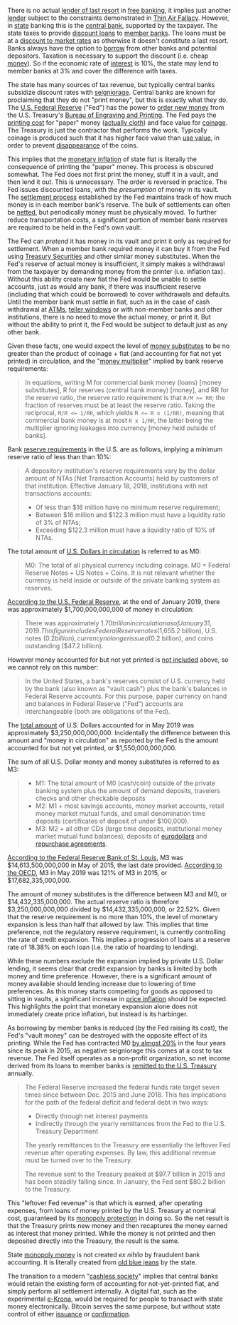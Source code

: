 There is no actual [lender of last resort](https://en.wikipedia.org/wiki/Lender_of_last_resort) in [free banking](https://en.wikipedia.org/wiki/Free_banking), it implies just another [lender](Glossary#lend) subject to the constraints demonstrated in [Thin Air Fallacy](Thin-Air-Fallacy). However, in [state](Glossary#state) banking this is the [central bank](https://en.wikipedia.org/wiki/Central_bank), supported by the taxpayer. The state taxes to provide [discount loans](https://en.wikipedia.org/wiki/Discount_window) to [member banks](https://en.wikipedia.org/wiki/Structure_of_the_Federal_Reserve_System#Member_Banks). The loans must be at a [discount to market rates](https://www.frbdiscountwindow.org/pages/discount-rates/current-discount-rates) as otherwise it doesn't constitute a last resort. Banks always have the option to [borrow](Glossary#borrow) from other banks and potential depositors. Taxation is necessary to support the discount (i.e. cheap [money](Money-Taxonomy)). So if the economic rate of [interest](Glossary#interest) is 10%, the state may lend to member banks at 3% and cover the difference with taxes.

The state has many sources of tax revenue, but typically central banks subsidize discount rates with [seigniorage](https://en.wikipedia.org/wiki/Seigniorage). Central banks are known for proclaiming that they do not "print money", but this is exactly what they do. The [U.S. Federal Reserve](https://en.wikipedia.org/wiki/Federal_Reserve) ("Fed") has the power to [order new money](https://www.newyorkfed.org/aboutthefed/fedpoint/fed01.html) from the U.S. Treasury's [Bureau of Engraving and Printing](https://www.moneyfactory.gov). The Fed pays the [printing cost](https://www.federalreserve.gov/faqs/currency_12771.htm) for "paper" money ([actually cloth](https://www.moneyfactory.gov/hmimpaperandink.html)) and face value for [coinage](https://en.wikipedia.org/wiki/Coin). The Treasury is just the contractor that performs the work. Typically coinage is produced such that it has higher face value than [use value](https://en.wikipedia.org/wiki/Use_value), in order to prevent [disappearance](https://en.wikipedia.org/wiki/Gresham%27s_law) of the coins.

This implies that the [monetary inflation](https://en.wikipedia.org/wiki/Monetary_inflation) of state fiat is literally the consequence of printing the "paper" money. This process is obscured somewhat. The Fed does not first print the money, stuff it in a vault, and then lend it out. This is unnecessary. The order is reversed in practice. The Fed issues discounted loans, with the *presumption* of money in its vault. The [settlement process](https://en.wikipedia.org/wiki/Fedwire) established by the Fed maintains track of how much money is in each member bank's reserve. The bulk of settlements can often be [netted](https://en.wikipedia.org/wiki/Set-off_(law)#Close_out_netting), but periodically money must be physically moved. To further reduce transportation costs, a significant portion of member bank reserves are required to be held in the Fed's own vault.

The Fed can *pretend* it has money in its vault and print it only as required for settlement. When a member bank required money it can buy it from the Fed using [Treasury Securities](https://en.wikipedia.org/wiki/United_States_Treasury_security) and other similar money substitutes. When the Fed's reserve of actual money is insufficient, it simply makes a withdrawal from the taxpayer by demanding money from the printer (i.e. inflation tax). Without this ability create new fiat the Fed would be unable to settle accounts, just as would any bank, if there was insufficient reserve (including that which could be borrowed) to cover withdrawals and defaults. Until the member bank must settle in fiat, such as in the case of cash withdrawal at [ATMs](https://en.wikipedia.org/wiki/Automated_teller_machine), [teller windows](https://en.wikipedia.org/wiki/Bank_teller) or with non-member banks and other institutions, there is no need to move the actual money, or print it. But without the ability to print it, the Fed would be subject to default just as any other bank. 

Given these facts, one would expect the level of [money substitutes](https://wiki.mises.org/wiki/Money_substitutes) to be no greater than the product of coinage + fiat (and accounting for fiat not yet printed) in circulation, and the "[money multiplier](https://en.wikipedia.org/wiki/Money_multiplier)" implied by bank reserve requirements:

> In equations, writing M for commercial bank money (loans) [money substitutes], R for reserves (central bank money) [money], and RR for the reserve ratio, the reserve ratio requirement is that `R/M >= RR`; the fraction of reserves must be at least the reserve ratio. Taking the reciprocal, `M/R <= 1/RR`, which yields `M <= R x (1/RR)`, meaning that commercial bank money is at most `R x 1/RR`, the latter being the multiplier ignoring leakages into currency [money held outside of banks].

Bank [reserve requirements](https://en.wikipedia.org/wiki/Reserve_requirement#United_States) in the U.S. are as follows, implying a minimum reserve ratio of less than than 10%:

> A depository institution's reserve requirements vary by the dollar amount of NTAs [Net Transaction Accounts] held by customers of that institution. Effective January 18, 2018, institutions with net transactions accounts:
>
> * Of less than $16 million have no minimum reserve requirement;
> * Between $16 million and $122.3 million must have a liquidity ratio of 3% of NTAs;
> * Exceeding $122.3 million must have a liquidity ratio of 10% of NTAs.

The total amount of [U.S. Dollars in circulation](https://en.wikipedia.org/wiki/Money_supply#United_States) is referred to as M0:

> M0: The total of all physical currency including coinage. M0 = Federal Reserve Notes + US Notes + Coins. It is not relevant whether the currency is held inside or outside of the private banking system as reserves.

[According to the U.S. Federal Reserve](https://www.federalreserve.gov/faqs/currency_12773.htm), at the end of January 2019, there was approximately $1,700,000,000,000 of money in circulation:

> There was approximately $1.70 trillion in circulation as of January 31, 2019. This figure includes Federal Reserve notes ($1,655.2 billion), U.S. notes ($0.2 billion), currency no longer issued ($0.2 billion), and coins outstanding ($47.2 billion).

However money accounted for but not yet printed is [not included](https://en.wikipedia.org/wiki/Money_supply#United_States) above, so we cannot rely on this number:

> In the United States, a bank's reserves consist of U.S. currency held by the bank (also known as "vault cash") plus the bank's balances in Federal Reserve accounts. For this purpose, paper currency on hand and balances in Federal Reserve ("Fed") accounts are interchangeable (both are obligations of the Fed).

The [total amount](https://tradingeconomics.com/united-states/money-supply-m0) of U.S. Dollars accounted for in May 2019 was approximately $3,250,000,000,000. Incidentally the difference between this amount and "money in circulation" as reported by the Fed is the amount accounted for but not yet printed, or $1,550,000,000,000.

The sum of all U.S. Dollar money and money substitutes is referred to as M3:

> * M1: The total amount of M0 (cash/coin) outside of the private banking system plus the amount of demand deposits, travelers checks and other checkable deposits
> * M2: M1 + most savings accounts, money market accounts, retail money market mutual funds, and small denomination time deposits (certificates of deposit of under $100,000).
> * M3: M2 + all other CDs (large time deposits, institutional money market mutual fund balances), deposits of [eurodollars](https://en.wikipedia.org/wiki/Eurodollar) and [repurchase agreements](https://en.wikipedia.org/wiki/Repurchase_agreement).

[According to the Federal Reserve Bank of St. Louis](https://fred.stlouisfed.org/series/MABMM301USM189S), M3 was $14,613,500,000,000 in May of 2015, the last date provided. [According to the OECD](https://data.oecd.org/money/broad-money-m3.htm), M3 in May 2019 was 121% of M3 in 2015, or $17,682,335,000,000.

The amount of money substitutes is the difference between M3 and M0, or $14,432,335,000,000. The actual reserve ratio is therefore $3,250,000,000,000 divided by $14,432,335,000,000, or 22.52%. Given that the reserve requirement is no more than 10%, the level of monetary expansion is less than half that allowed by law. This implies that time preference, not the regulatory reserve requirement, is currently controlling the rate of credit expansion. This implies a progression of loans at a reserve rate of 18.38% on each loan (i.e. the ratio of hoarding to lending).

While these numbers exclude the expansion implied by private U.S. Dollar lending, it seems clear that credit expansion by banks is limited by both money and time preference. However, there is a significant amount of money available should lending increase due to lowering of time preferences. As this money starts competing for goods as opposed to sitting in vaults, a significant increase in [price inflation](https://en.wikipedia.org/wiki/Inflation) should be expected. This highlights the point that monetary expansion alone does not immediately create price inflation, but instead is its harbinger.

As borrowing by member banks is reduced (by the Fed raising its cost), the Fed's "vault money" can be destroyed with the opposite effect of its printing. While the Fed has contracted M0 [by almost 20%](https://tradingeconomics.com/united-states/money-supply-m0) in the four years since its peak in 2015, as negative seigniorage this comes at a cost to tax revenue. The Fed itself operates as a non-profit organization, so net income derived from its loans to member banks is [remitted to the U.S. Treasury](https://www.stlouisfed.org/on-the-economy/2018/september/fed-payments-treasury-rising-interest-rates) annually.

> The Federal Reserve increased the federal funds rate target seven times since between Dec. 2015 and June 2018. This has implications for the path of the federal deficit and federal debt in two ways:
> 
> * Directly through net interest payments
> * Indirectly through the yearly remittances from the Fed to the U.S. Treasury Department
>
>The yearly remittances to the Treasury are essentially the leftover Fed revenue after operating expenses. By law, this additional revenue must be turned over to the Treasury.
> 
>The revenue sent to the Treasury peaked at $97.7 billion in 2015 and has been steadily falling since. In January, the Fed sent $80.2 billion to the Treasury.

This "leftover Fed revenue" is that which is earned, after operating expenses, from loans of money printed by the U.S. Treasury at nominal cost, guaranteed by its [monopoly protection](https://en.wikipedia.org/wiki/Counterfeit) in doing so. So the net result is that the Treasury prints new money and then recaptures the money earned as interest that money printed. While the money is not printed and then deposited directly into the Treasury, the result is the same.

State [monopoly money](Money-Taxonomy) is not created *ex nihilo* by fraudulent bank accounting. It is literally created from [old blue jeans](https://www.washingtonpost.com/news/wonk/wp/2013/12/16/how-tight-jeans-almost-ruined-americas-money) by the state.

The transition to a modern "[cashless society](https://www.nytimes.com/2018/11/21/business/sweden-cashless-society.html)" implies that central banks would retain the existing form of accounting for not-yet-printed fiat, and simply perform all settlement internally. A digital fiat, such as the experimental [e-Krona](https://www.riksbank.se/en-gb/payments--cash/e-krona), would be required for people to transact with state money electronically. Bitcoin serves the same purpose, but without state control of either [issuance](Glossary#inflation) or [confirmation](Glossary#confirmation).